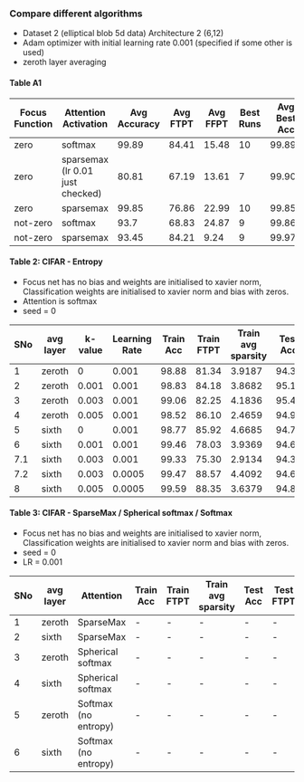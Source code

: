 ### Compare different algorithms

- Dataset 2 (elliptical blob 5d data) Architecture 2 (6,12)
- Adam optimizer with initial learning rate 0.001 (specified if some other is used)
- zeroth layer averaging

 #### Table A1
 |Focus Function | Attention Activation | Avg Accuracy  | Avg FTPT | Avg FFPT | Best Runs | Avg Best Acc | Avg Best FTPT | Average Best FFPT|
 | ---- | -----------------    | ---------     | -------  | -----    | ---       |        ----- |   ---------   | --------                  |
 | zero | softmax  |  99.89 |84.41 | 15.48 | 10 | 99.89 | 84.41 | 15.48 | 
 | zero |  sparsemax (lr 0.01 just checked)|  80.81 | 67.19 | 13.61 |  7 | 99.90 | 94.90 | 5.08 | 
 | zero | sparsemax  |   99.85 | 76.86 | 22.99 | 10 | 99.85 | 76.86 | 22.99 |
 | not-zero| softmax | 93.7 | 68.83 | 24.87 | 9 | 99.86 |76.47 | 23.39 |
 | not-zero| sparsemax | 93.45 | 84.21 | 9.24  | 9 | 99.976 | 93.48 | 6.49 |   
 
 #### Table 2: CIFAR - Entropy
 - Focus net has no bias and weights are initialised to xavier norm, Classification weights are initialised to xavier norm and bias with zeros.
 - Attention is softmax
 - seed = 0
 
 |SNo | avg layer | k-value | Learning Rate | Train Acc  | Train FTPT | Train avg sparsity | Test Acc  | Test FTPT | Test avg sparsity |
 |----|-----------|--------|-------|-------|--------|-------|-------|-------|--------|
 | 1  | zeroth    |  0     | 0.001 | 98.88 | 81.34 | 3.9187 | 94.34 | 78.38 | 4.1388 |
 | 2  | zeroth    |  0.001 | 0.001 | 98.83 | 84.18 | 3.8682 | 95.15 | 81.02 | 4.0746 |
 | 3  | zeroth    |  0.003 | 0.001 | 99.06 | 82.25 | 4.1836 | 95.41 | 79.21 | 4.4451 |
 | 4  | zeroth    |  0.005 | 0.001 | 98.52 | 86.10 | 2.4659 | 94.99 | 82.57 | 2.5934 |
 | 5  | sixth     |  0     | 0.001 | 98.77 | 85.92 | 4.6685 | 94.73 | 82.35 | 4.8302 |
 | 6  | sixth     |  0.001 | 0.001 | 99.46 | 78.03 | 3.9369 | 94.65 | 74.54 | 4.0924 |
 |7.1 | sixth     |  0.003 | 0.001 | 99.33 | 75.30 | 2.9134 | 94.33 | 72.64 | 2.9869 |
 |7.2 | sixth     |  0.003 | 0.0005| 99.47 | 88.57 | 4.4092 | 94.64 | 84.55 | 4.5881 |
 | 8  | sixth     |  0.005 | 0.0005| 99.59 | 88.35 | 3.6379 | 94.85 | 84.21 | 3.7670 |
 
 #### Table 3: CIFAR - SparseMax / Spherical softmax / Softmax 
 - Focus net has no bias and weights are initialised to xavier norm, Classification weights are initialised to xavier norm and bias with zeros.
 - seed = 0
 - LR = 0.001
 
 |SNo | avg layer | Attention | Train Acc  | Train FTPT | Train avg sparsity | Test Acc  | Test FTPT | Test avg sparsity |
 |----|-----------|--------|-------|-------|--------|-------|-------|--------|
 | 1  | zeroth    | SparseMax            | - | - | - | - | - | - |
 | 2  | sixth     | SparseMax            | - | - | - | - | - | - |
 | 3  | zeroth    | Spherical softmax    | - | - | - | - | - | - |
 | 4  | sixth     | Spherical softmax    | - | - | - | - | - | - |
 | 5  | zeroth    | Softmax (no entropy) | - | - | - | - | - | - |
 | 6  | sixth     | Softmax (no entropy) | - | - | - | - | - | - |

 
 
  
 
